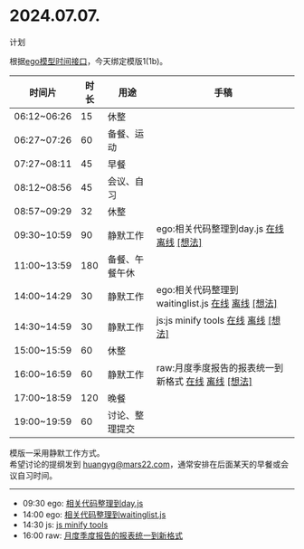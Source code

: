 # 2024.07.07.
计划  

根据[ego模型时间接口](https://gitee.com/hyg/blog/blob/master/timeflow.md)，今天绑定模版1(1b)。

| 时间片 | 时长 | 用途 | 手稿 |
| --- | --- | --- | --- |
| 06:12~06:26 | 15 | 休整 |  |
| 06:27~07:26 | 60 | 备餐、运动 |  |
| 07:27~08:11 | 45 | 早餐 |  |
| 08:12~08:56 | 45 | 会议、自习 |  |
| 08:57~09:29 | 32 | 休整 |  |
| 09:30~10:59 | 90 | 静默工作 | ego:相关代码整理到day.js  [在线](http://simp.ly/p/j1SspP) [离线](../../draft/2024/07/20240707093000.md) <a href="mailto:huangyg@mars22.com?subject=关于2024.07.07.[相关代码整理到day.js]任务&body=日期: 20240707%0D%0A序号: 5%0D%0A手稿:../../draft/2024/07/20240707093000.md%0D%0A---请勿修改邮件主题及以上内容 从下一行开始写您的想法---%0D%0A">[想法]</a> |
| 11:00~13:59 | 180 | 备餐、午餐午休 |  |
| 14:00~14:29 | 30 | 静默工作 | ego:相关代码整理到waitinglist.js  [在线](http://simp.ly/p/8t3vlk) [离线](../../draft/2024/07/20240707140000.md) <a href="mailto:huangyg@mars22.com?subject=关于2024.07.07.[相关代码整理到waitinglist.js]任务&body=日期: 20240707%0D%0A序号: 7%0D%0A手稿:../../draft/2024/07/20240707140000.md%0D%0A---请勿修改邮件主题及以上内容 从下一行开始写您的想法---%0D%0A">[想法]</a> |
| 14:30~14:59 | 30 | 静默工作 | js:js minify tools  [在线](http://simp.ly/p/5k9gJy) [离线](../../draft/2024/07/20240707143000.md) <a href="mailto:huangyg@mars22.com?subject=关于2024.07.07.[js minify tools]任务&body=日期: 20240707%0D%0A序号: 8%0D%0A手稿:../../draft/2024/07/20240707143000.md%0D%0A---请勿修改邮件主题及以上内容 从下一行开始写您的想法---%0D%0A">[想法]</a> |
| 15:00~15:59 | 60 | 休整 |  |
| 16:00~16:59 | 60 | 静默工作 | raw:月度季度报告的报表统一到新格式  [在线](http://simp.ly/p/4QDThK) [离线](../../draft/2024/07/20240707160000.md) <a href="mailto:huangyg@mars22.com?subject=关于2024.07.07.[月度季度报告的报表统一到新格式]任务&body=日期: 20240707%0D%0A序号: 10%0D%0A手稿:../../draft/2024/07/20240707160000.md%0D%0A---请勿修改邮件主题及以上内容 从下一行开始写您的想法---%0D%0A">[想法]</a> |
| 17:00~18:59 | 120 | 晚餐 |  |
| 19:00~19:59 | 60 | 讨论、整理提交 |  |

模版一采用静默工作方式。  
希望讨论的提纲发到 [huangyg@mars22.com](mailto:huangyg@mars22.com)，通常安排在后面某天的早餐或会议自习时间。

---

- 09:30	ego: [相关代码整理到day.js](../../../draft/2024/07/20240707093000.md)
- 14:00	ego: [相关代码整理到waitinglist.js](../../../draft/2024/07/20240707140000.md)
- 14:30	js: [js minify tools](../../../draft/2024/07/20240707143000.md)
- 16:00	raw: [月度季度报告的报表统一到新格式](../../../draft/2024/07/20240707160000.md)
